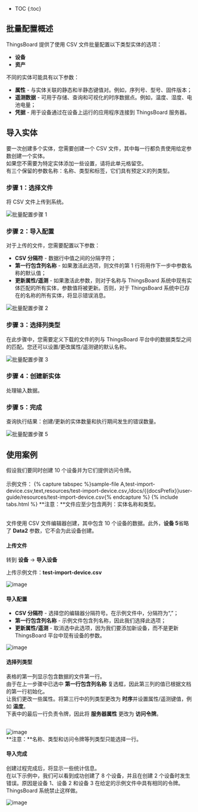 * TOC
{:toc}

## 批量配置概述

ThingsBoard 提供了使用 CSV 文件批量配置以下类型实体的选项：

- **设备**
- **资产**


不同的实体可能具有以下参数：

- **属性** - 与实体关联的静态和半静态键值对。例如，序列号、型号、固件版本；
- **遥测数据** - 可用于存储、查询和可视化的时序数据点。例如，温度、湿度、电池电量；
- **凭据** - 用于设备通过在设备上运行的应用程序连接到 ThingsBoard 服务器。

## 导入实体

要一次创建多个实体，您需要创建一个 CSV 文件，其中每一行都负责使用给定参数创建一个实体。<br>
如果您不需要为特定实体添加一些设置，请将此单元格留空。<br>
有三个保留的参数名称：名称、类型和标签，它们具有预定义的列类型。

### 步骤 1：选择文件

将 CSV 文件上传到系统。

<img data-gifffer="/images/user-guide/bull-provisioning/bulk-provision-step-1.gif" alt="批量配置步骤 1">

### 步骤 2：导入配置

对于上传的文件，您需要配置以下参数：

- **CSV 分隔符** - 数据行中值之间的分隔字符；
- **第一行包含列名称** - 如果激活此选项，则文件的第 1 行将用作下一步中参数名称的默认值；
- **更新属性/遥测** - 如果激活此参数，则对于名称与 ThingsBoard 系统中现有实体匹配的所有实体，参数值将被更新。否则，对于 ThingsBoard 系统中已存在的名称的所有实体，将显示错误消息。

<img data-gifffer="/images/user-guide/bull-provisioning/bulk-provision-step-2.gif" alt="批量配置步骤 2">

### 步骤 3：选择列类型

在此步骤中，您需要定义下载的文件的列与 ThingsBoard 平台中的数据类型之间的匹配。您还可以设置/更改属性/遥测键的默认名称。

<img data-gifffer="/images/user-guide/bull-provisioning/bulk-provision-step-3.gif" alt="批量配置步骤 3">

### 步骤 4：创建新实体

处理输入数据。

### 步骤 5：完成

查询执行结果：创建/更新的实体数量和执行期间发生的错误数量。

<img data-gifffer="/images/user-guide/bull-provisioning/bulk-provision-step-5.gif" alt="批量配置步骤 5">


## 使用案例

假设我们要同时创建 10 个设备并为它们提供访问令牌。<br><br>
示例文件：
{% capture tabspec %}sample-file
A,test-import-device.csv,text,resources/test-import-device.csv,/docs/{{docsPrefix}}user-guide/resources/test-import-device.csv{% endcapture %}
{% include tabs.html %}
**注意：**文件应至少包含两列：实体名称和类型。<br>

<br>文件使用 CSV 文件编辑器创建，其中包含 10 个设备的数据。此外，**设备 5**省略了 **Data2** 参数，它不会为此设备创建。

#### 上传文件

转到 **设备** -> **导入设备**

上传示例文件：**test-import-device.csv**

![image](/images/user-guide/bull-provisioning/import-device-select-file.png)

#### 导入配置

- **CSV 分隔符** - 选择您的编辑器分隔符号。在示例文件中，分隔符为“,”；
- **第一行包含列名称** - 示例文件包含列名称，因此我们选择此选项；
- **更新属性/遥测** - 取消选中此选项，因为我们要添加新设备，而不是更新 ThingsBoard 平台中现有设备的参数。

![image](/images/user-guide/bull-provisioning/import-device-config.png)

#### 选择列类型

表格的第一列显示包含数据的文件第一行。<br>
由于在上一步骤中已选中 **第一行包含列名称** 复选框，因此第三列的值已根据文档的第一行初始化。<br>
让我们更改一些属性。将第三行中的列类型更改为 **时序**并设置属性/遥测键值，例如 **温度**。<br>
下表中的最后一行负责令牌，因此将 **服务器属性** 更改为 **访问令牌**。<br><br>

![image](/images/user-guide/bull-provisioning/import-device-column-type.png)<br>
**注意：**名称、类型和访问令牌等列类型只能选择一行。

#### 导入完成

创建过程完成后，将显示一些统计信息。<br>
在以下示例中，我们可以看到成功创建了 8 个设备，并且在创建 2 个设备时发生错误。原因是设备 1、设备 2 和设备 3 在给定的示例文件中具有相同的令牌。ThingsBoard 系统禁止这样做。

![image](/images/user-guide/bull-provisioning/import-device-info-created.png)<br>